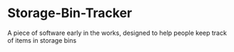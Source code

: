 # Storage-Bin-Tracker
A piece of software early in the works, designed to help people keep track of items in storage bins
